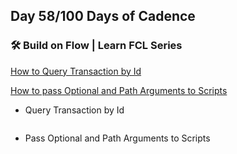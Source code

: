 ## Day 58/100 Days of Cadence

### 🛠️ Build on Flow | Learn FCL Series

[How to Query Transaction by Id](https://dev.to/onflow/build-on-flow-learn-fcl-8-how-to-query-transaction-by-id-2pch)

[How to pass Optional and Path Arguments to Scripts](https://dev.to/onflow/build-on-flow-learn-fcl-9-how-to-pass-optional-and-path-arguments-to-scripts-3cgn)

* Query Transaction by Id
```javascript

```

* Pass Optional and Path Arguments to Scripts
```javascript

```
